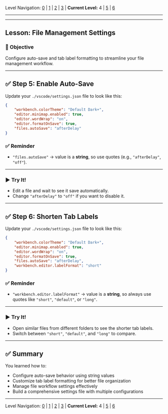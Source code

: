 Level Navigation: [0](./vscode-settings-lv0.md) | [1](./vscode-settings-lv1.md) | [2](./vscode-settings-lv2.md) | [3](./vscode-settings-lv3.md) | **Current Level:** 4 | [5](./vscode-settings-lv5.md) | [6](./vscode-settings-lv6.md)

---

---

## Lesson: File Management Settings

### 🎯 Objective

Configure auto-save and tab label formatting to streamline your file management workflow.

---

## ✅ **Step 5: Enable Auto-Save**

Update your `./vscode/settings.json` file to look like this:

```json
{
    "workbench.colorTheme": "Default Dark+",
    "editor.minimap.enabled": true,
    "editor.wordWrap": "on",
    "editor.formatOnSave": true,
    "files.autoSave": "afterDelay"
}
```

### ✅ **Reminder**

* `"files.autoSave"` → value is a **string**, so use quotes (e.g., `"afterDelay"`, `"off"`).

---

### ▶️ **Try It!**

* Edit a file and wait to see it save automatically.
* Change `"afterDelay"` to `"off"` if you want to disable it.

---

## ✅ **Step 6: Shorten Tab Labels**

Update your `./vscode/settings.json` file to look like this:

```json
{
    "workbench.colorTheme": "Default Dark+",
    "editor.minimap.enabled": true,
    "editor.wordWrap": "on",
    "editor.formatOnSave": true,
    "files.autoSave": "afterDelay",
    "workbench.editor.labelFormat": "short"
}
```

### ✅ **Reminder**

* `"workbench.editor.labelFormat"` → value is a **string**, so always use quotes like `"short"`, `"default"`, or `"long"`.

---

### ▶️ **Try It!**

* Open similar files from different folders to see the shorter tab labels.
* Switch between `"short"`, `"default"`, and `"long"` to compare.

---

## ✅ **Summary**

You learned how to:
* Configure auto-save behavior using string values
* Customize tab label formatting for better file organization
* Manage file workflow settings effectively
* Build a comprehensive settings file with multiple configurations 

---

Level Navigation: [0](./vscode-settings-lv0.md) | [1](./vscode-settings-lv1.md) | [2](./vscode-settings-lv2.md) | [3](./vscode-settings-lv3.md) | **Current Level:** 4 | [5](./vscode-settings-lv5.md) | [6](./vscode-settings-lv6.md)
